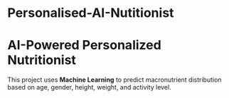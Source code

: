 # Personalised-AI-Nutitionist
# AI-Powered Personalized Nutritionist 
This project uses **Machine Learning** to predict macronutrient distribution based on age, gender, height, weight, and activity level.
